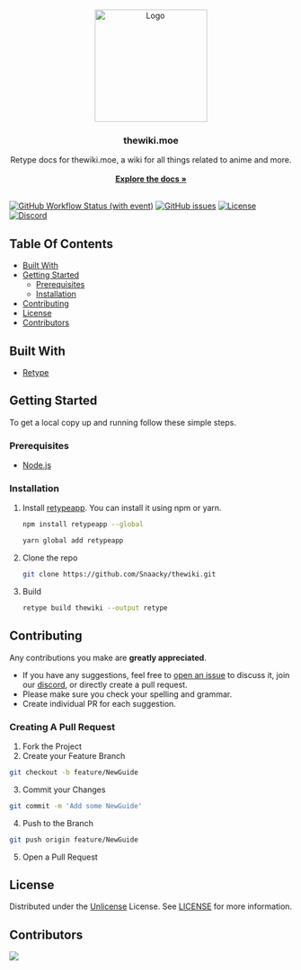 <br/>
<p align="center">
  <a href="https://github.com/Snaacky/thewiki">
    <img src="https://files.catbox.moe/m1lt04.png" alt="Logo" width="200" height="200">
  </a>

  <h3 align="center">thewiki.moe</h3>

  <p align="center">
    Retype docs for thewiki.moe, a wiki for all things related to anime and more.
    <br/>
    <br/>
    <a href="https://thewiki.moe/"><strong>Explore the docs »</strong></a>
    <br/>
    <br/>
  </p>
</p>

[![GitHub Workflow Status (with event)](https://img.shields.io/github/actions/workflow/status/Snaacky/thewiki/retype-action.yml?style=for-the-badge&logo=github)](https://github.com/Snaacky/thewiki/actions) [![GitHub issues](https://img.shields.io/github/issues/Snaacky/thewiki?style=for-the-badge&logo=github)](https://github.com/Snaacky/thewiki/issues) [![License](https://img.shields.io/github/license/Snaacky/thewiki?style=for-the-badge&logo=unlicense)](https://github.com/Snaacky/thewiki/blob/master/LICENSE) [![Discord](https://img.shields.io/discord/974468300304171038?style=for-the-badge&logo=discord)](https://discord.gg/snackbox)

## Table Of Contents

* [Built With](#built-with)
* [Getting Started](#getting-started)
  * [Prerequisites](#prerequisites)
  * [Installation](#installation)
* [Contributing](#contributing)
* [License](#license)
* [Contributors](#contributors)

## Built With

- [Retype](https://retype.com/)

## Getting Started

To get a local copy up and running follow these simple steps.

### Prerequisites

- [Node.js](https://nodejs.org/en)

### Installation

1. Install [retypeapp](https://www.npmjs.com/package/retypeapp). You can install it using npm or yarn.

    ```sh
    npm install retypeapp --global
    ```

    ```sh
    yarn global add retypeapp
    ```

2. Clone the repo

    ```sh
    git clone https://github.com/Snaacky/thewiki.git
    ```

4. Build

    ```sh
    retype build thewiki --output retype
    ```

## Contributing

Any contributions you make are **greatly appreciated**.

- If you have any suggestions, feel free to [open an issue](https://github.com/Snaacky/thewiki/issues/new) to discuss it, join our [discord](https://discord.gg/snackbox), or directly create a pull request.
- Please make sure you check your spelling and grammar.
- Create individual PR for each suggestion.


### Creating A Pull Request

1. Fork the Project
2. Create your Feature Branch

  ```sh
  git checkout -b feature/NewGuide
  ```
3. Commit your Changes

  ```sh
  git commit -m 'Add some NewGuide'
  ```
4. Push to the Branch

  ```sh
  git push origin feature/NewGuide
  ```
5. Open a Pull Request

## License

Distributed under the [Unlicense](https://opensource.org/license/unlicense/) License. See [LICENSE](https://github.com/Snaacky/thewiki/blob/master/LICENSE) for more information.

## Contributors

<a href="https://github.com/Snaacky/thewiki/graphs/contributors">
  <img src="https://contrib.rocks/image?repo=Snaacky/thewiki" />
</a>
